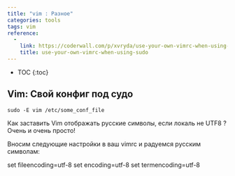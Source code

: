 ```yaml
---
title: "vim : Разное"
categories: tools
tags: vim
reference:
  -
    link: https://coderwall.com/p/xvryda/use-your-own-vimrc-when-using-sudo
    title: use-your-own-vimrc-when-using-sudo
---
```


* TOC 
{:toc}

## Vim: Свой конфиг под судо

```sudo -E vim /etc/some_conf_file```

Как заставить Vim отображать русские символы, если локаль не UTF8 ?
Очень и очень просто!

Вносим следующие настройки в ваш vimrc и радуемся русским символам:

set fileencoding=utf-8
set encoding=utf-8
set termencoding=utf-8
